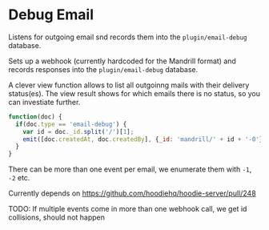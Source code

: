 # Debug Email

Listens for outgoing email snd records them into the `plugin/email-debug` database.

Sets up a webhook (currently hardcoded for the Mandrill format) and records responses into the `plugin/email-debug` database.

A clever view function allows to list all outgoinng mails with their delivery status(es). The view result shows for which emails there is no status, so you can investiate further.

```js
function(doc) {
  if(doc.type == 'email-debug') {
    var id = doc._id.split('/')[1];
    emit([doc.createdAt, doc.createdBy], {_id: 'mandrill/' + id + '-0'});
  }
}
```

There can be more than one event per email, we enumerate them with `-1`, `-2` etc.

Currently depends on https://github.com/hoodiehq/hoodie-server/pull/248


TODO: If multiple events come in more than one webhook call, we get id collisions, should not happen